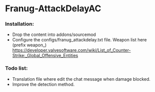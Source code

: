 # Franug-AttackDelayAC

### Installation:

- Drop the content into addons/sourcemod
- Configure the configs/franug_attackdelay.txt file. Weapon list here (prefix weapon_) https://developer.valvesoftware.com/wiki/List_of_Counter-Strike:_Global_Offensive_Entities

### Todo list:

- Translation file where edit the chat message when damage blocked.
- Improve the detection method.
